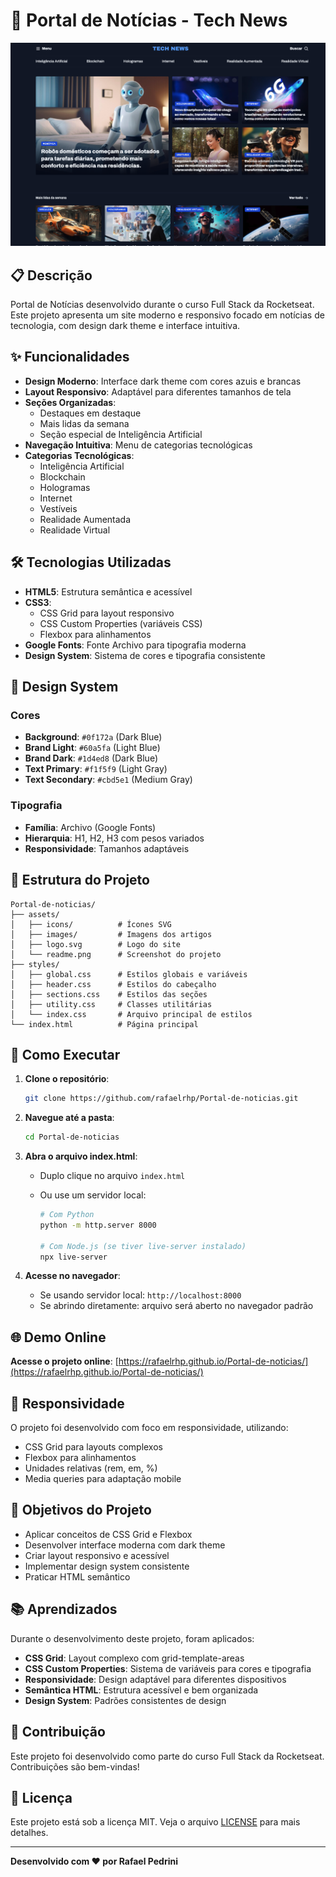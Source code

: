# 🚀 Portal de Notícias - Tech News

![Portal de Notícias](assets/readme.png)

## 📋 Descrição

Portal de Notícias desenvolvido durante o curso Full Stack da Rocketseat. Este projeto apresenta um site moderno e responsivo focado em notícias de tecnologia, com design dark theme e interface intuitiva.

## ✨ Funcionalidades

- **Design Moderno**: Interface dark theme com cores azuis e brancas
- **Layout Responsivo**: Adaptável para diferentes tamanhos de tela
- **Seções Organizadas**:
  - Destaques em destaque
  - Mais lidas da semana
  - Seção especial de Inteligência Artificial
- **Navegação Intuitiva**: Menu de categorias tecnológicas
- **Categorias Tecnológicas**:
  - Inteligência Artificial
  - Blockchain
  - Hologramas
  - Internet
  - Vestíveis
  - Realidade Aumentada
  - Realidade Virtual

## 🛠️ Tecnologias Utilizadas

- **HTML5**: Estrutura semântica e acessível
- **CSS3**:
  - CSS Grid para layout responsivo
  - CSS Custom Properties (variáveis CSS)
  - Flexbox para alinhamentos
- **Google Fonts**: Fonte Archivo para tipografia moderna
- **Design System**: Sistema de cores e tipografia consistente

## 🎨 Design System

### Cores

- **Background**: `#0f172a` (Dark Blue)
- **Brand Light**: `#60a5fa` (Light Blue)
- **Brand Dark**: `#1d4ed8` (Dark Blue)
- **Text Primary**: `#f1f5f9` (Light Gray)
- **Text Secondary**: `#cbd5e1` (Medium Gray)

### Tipografia

- **Família**: Archivo (Google Fonts)
- **Hierarquia**: H1, H2, H3 com pesos variados
- **Responsividade**: Tamanhos adaptáveis

## 📁 Estrutura do Projeto

```
Portal-de-noticias/
├── assets/
│   ├── icons/          # Ícones SVG
│   ├── images/         # Imagens dos artigos
│   ├── logo.svg        # Logo do site
│   └── readme.png      # Screenshot do projeto
├── styles/
│   ├── global.css      # Estilos globais e variáveis
│   ├── header.css      # Estilos do cabeçalho
│   ├── sections.css    # Estilos das seções
│   ├── utility.css     # Classes utilitárias
│   └── index.css       # Arquivo principal de estilos
└── index.html          # Página principal
```

## 🚀 Como Executar

1. **Clone o repositório**:

   ```bash
   git clone https://github.com/rafaelrhp/Portal-de-noticias.git
   ```

2. **Navegue até a pasta**:

   ```bash
   cd Portal-de-noticias
   ```

3. **Abra o arquivo index.html**:

   - Duplo clique no arquivo `index.html`
   - Ou use um servidor local:

     ```bash
     # Com Python
     python -m http.server 8000

     # Com Node.js (se tiver live-server instalado)
     npx live-server
     ```

4. **Acesse no navegador**:
   - Se usando servidor local: `http://localhost:8000`
   - Se abrindo diretamente: arquivo será aberto no navegador padrão

## 🌐 Demo Online

**Acesse o projeto online**: [https://rafaelrhp.github.io/Portal-de-noticias/](https://rafaelrhp.github.io/Portal-de-noticias/)

## 📱 Responsividade

O projeto foi desenvolvido com foco em responsividade, utilizando:

- CSS Grid para layouts complexos
- Flexbox para alinhamentos
- Unidades relativas (rem, em, %)
- Media queries para adaptação mobile

## 🎯 Objetivos do Projeto

- Aplicar conceitos de CSS Grid e Flexbox
- Desenvolver interface moderna com dark theme
- Criar layout responsivo e acessível
- Implementar design system consistente
- Praticar HTML semântico

## 📚 Aprendizados

Durante o desenvolvimento deste projeto, foram aplicados:

- **CSS Grid**: Layout complexo com grid-template-areas
- **CSS Custom Properties**: Sistema de variáveis para cores e tipografia
- **Responsividade**: Design adaptável para diferentes dispositivos
- **Semântica HTML**: Estrutura acessível e bem organizada
- **Design System**: Padrões consistentes de design

## 🤝 Contribuição

Este projeto foi desenvolvido como parte do curso Full Stack da Rocketseat. Contribuições são bem-vindas!

## 📄 Licença

Este projeto está sob a licença MIT. Veja o arquivo [LICENSE](LICENSE) para mais detalhes.

---

**Desenvolvido com ❤️ por Rafael Pedrini**
